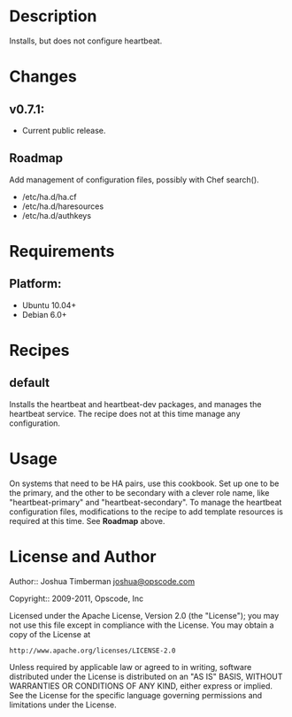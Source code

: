 Description
===========

Installs, but does not configure heartbeat.

Changes
=======

## v0.7.1:

* Current public release.

Roadmap
-------

Add management of configuration files, possibly with Chef search().

* /etc/ha.d/ha.cf
* /etc/ha.d/haresources
* /etc/ha.d/authkeys

Requirements
============

## Platform:

* Ubuntu 10.04+
* Debian 6.0+

Recipes
=======

default
-------

Installs the heartbeat and heartbeat-dev packages, and manages the
heartbeat service. The recipe does not at this time manage any configuration.

Usage
=====

On systems that need to be HA pairs, use this cookbook. Set up one to
be the primary, and the other to be secondary with a clever role name,
like "heartbeat-primary" and "heartbeat-secondary". To manage the
heartbeat configuration files, modifications to the recipe to add
template resources is required at this time. See __Roadmap__ above.

License and Author
==================

Author:: Joshua Timberman <joshua@opscode.com>

Copyright:: 2009-2011, Opscode, Inc

Licensed under the Apache License, Version 2.0 (the "License");
you may not use this file except in compliance with the License.
You may obtain a copy of the License at

    http://www.apache.org/licenses/LICENSE-2.0

Unless required by applicable law or agreed to in writing, software
distributed under the License is distributed on an "AS IS" BASIS,
WITHOUT WARRANTIES OR CONDITIONS OF ANY KIND, either express or implied.
See the License for the specific language governing permissions and
limitations under the License.
